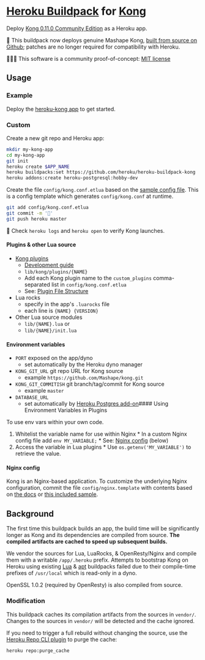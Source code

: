 [Heroku Buildpack](https://devcenter.heroku.com/articles/buildpacks) for [Kong](https://getkong.org/about/)
=========================
Deploy [Kong 0.11.0 Community Edition](http://blog.mashape.com/kong-ce-0-11-0-released/) as a Heroku app.

🌈 This buildpack now deploys genuine Mashape Kong, [built from source on Github](bin/compile#L226); patches are no longer required for compatibility with Heroku.

🔬👩‍💻 This software is a community proof-of-concept: [MIT license](LICENSE)


Usage
-----

### Example

Deploy the [heroku-kong app](https://github.com/heroku/heroku-kong) to get started.

### Custom

Create a new git repo and Heroku app:

```bash
mkdir my-kong-app
cd my-kong-app
git init
heroku create $APP_NAME
heroku buildpacks:set https://github.com/heroku/heroku-buildpack-kong
heroku addons:create heroku-postgresql:hobby-dev
```

Create the file `config/kong.conf.etlua` based on the [sample config file](config/kong.conf.etlua.sample). This is a config template which generates `config/kong.conf` at runtime.

```bash
git add config/kong.conf.etlua
git commit -m '🐒'
git push heroku master
```

🚀 Check `heroku logs` and `heroku open` to verify Kong launches.

#### Plugins & other Lua source

  * [Kong plugins](https://getkong.org/plugins/)
    * [Development guide](https://getkong.org/docs/0.11.x/plugin-development/)
    * `lib/kong/plugins/{NAME}`
    * Add each Kong plugin name to the `custom_plugins` comma-separated list in `config/kong.conf.etlua` 
    * See: [Plugin File Structure](https://getkong.org/docs/0.11.x/plugin-development/file-structure/)
  * Lua rocks
    * specify in the app's `.luarocks` file
    * each line is `{NAME} {VERSION}`
  * Other Lua source modules
    * `lib/{NAME}.lua` or
    * `lib/{NAME}/init.lua`

#### Environment variables

  * `PORT` exposed on the app/dyno
    * set automatically by the Heroku dyno manager
  * `KONG_GIT_URL` git repo URL for Kong source
    * example `https://github.com/Mashape/kong.git`
  * `KONG_GIT_COMMITISH` git branch/tag/commit for Kong source
    * example `master`
  * `DATABASE_URL`
    * set automatically by [Heroku Postgres add-on](https://elements.heroku.com/addons/heroku-postgresql)#### Using Environment Variables in Plugins

To use env vars within your own code.

  1. Whitelist the variable name for use within Nginx 
    * In a custom Nginx config file add `env MY_VARIABLE;`
    * See: [Nginx config](#user-content-nginx-config) (below)
  2. Access the variable in Lua plugins
    * Use `os.getenv('MY_VARIABLE')` to retrieve the value.


#### Nginx config

Kong is an Nginx-based application. To customize the underlying Nginx configuration, commit the file `config/nginx.template` with contents based on [the docs](https://getkong.org/docs/0.11.x/configuration/#custom-nginx-configuration) or [this included sample](config/nginx.template.sample).

Background
----------
The first time this buildpack builds an app, the build time will be significantly longer as Kong and its dependencies are compiled from source. **The compiled artifacts are cached to speed up subsequent builds.**

We vendor the sources for Lua, LuaRocks, & OpenResty/Nginx and compile them with a writable `/app/.heroku` prefix. Attempts to bootstrap Kong on Heroku using existing [Lua](https://github.com/leafo/heroku-buildpack-lua) & [apt](https://github.com/heroku/heroku-buildpack-apt) buildpacks failed due to their compile-time prefixes of `/usr/local` which is read-only in a dyno.

OpenSSL 1.0.2 (required by OpenResty) is also compiled from source.


### Modification

This buildpack caches its compilation artifacts from the sources in `vendor/`. Changes to the sources in `vendor/` will be detected and the cache ignored.

If you need to trigger a full rebuild without changing the source, use the [Heroku Repo CLI plugin](https://github.com/heroku/heroku-repo) to purge the cache:

```bash
heroku repo:purge_cache
```
